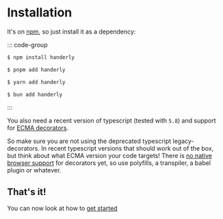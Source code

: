 # Installation

It's on [npm](https://www.npmjs.com/package/handlery), so just install it as a dependency:

::: code-group

```sh [npm]
$ npm install handerly
```

```sh [pnpm]
$ pnpm add handerly
```

```sh [yarn]
$ yarn add handerly
```

```sh [bun]
$ bun add handerly
```

:::

You also need a recent version of typescript (tested with `5.8`) and support for [ECMA decorators](https://github.com/tc39/proposal-decorators).

So make sure you are not using the deprecated typescript legacy-decorators. In recent typescript versions that should work out of the box, but think about what ECMA version your code targets! There is [no native browser support](https://caniuse.com/decorators) for decorators yet, so use polyfills, a transpiler, a babel plugin or whatever.

## That's it!

You can now look at how to [get started](/guide/getting-started)
